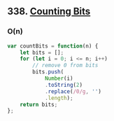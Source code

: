 ## 338. [Counting Bits](https://leetcode.com/problems/counting-bits/)

### O(n)

```js
var countBits = function(n) {
    let bits = [];
    for (let i = 0; i <= n; i++)
        // remove 0 from bits
        bits.push(
            Number(i)
            .toString(2)
            .replace(/0/g, '')
            .length);
    return bits;    
};

```